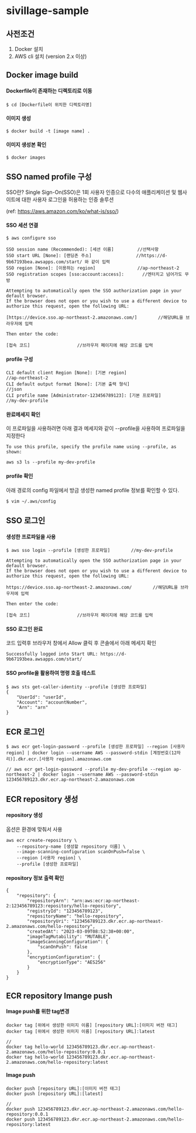 # sivillage-sample

## 사전조건
1. Docker 설치
2. AWS cli 설치 (version 2.x 이상)




## Docker image build

#### Dockerfile이 존재하는 디렉토리로 이동
```
$ cd [Dockerfile이 위치한 디렉토리명]
```
#### 이미지 생성
```
$ docker build -t [image name] .
```

#### 이미지 생성본 확인
```
$ docker images
```


## SSO named profile 구성

SSO란?
Single Sign-On(SSO)은 1회 사용자 인증으로 다수의 애플리케이션 및 웹사이트에 대한 사용자 로그인을 허용하는 인증 솔루션

(ref: https://aws.amazon.com/ko/what-is/sso/)

#### SSO 세션 연결

```
$ aws configure sso

SSO session name (Recommended): [세션 이름]         //선택사항
SSO start URL [None]: [랜딩존 주소]                 //https://d-9b67193bea.awsapps.com/start/ 와 같이 입력
SSO region [None]: [이용하는 region]                //ap-northeast-2 
SSO registration scopes [sso:account:access]:       //엔터치고 넘어가도 무방
```

```
Attempting to automatically open the SSO authorization page in your default browser.
If the browser does not open or you wish to use a different device to authorize this request, open the following URL:

[https://device.sso.ap-northeast-2.amazonaws.com/]        //해당URL을 브라우저에 입력

Then enter the code:

[접속 코드]                  //브라우저 페이지에 해당 코드를 입력
```


#### profile 구성
```
CLI default client Region [None]: [기본 region]                      //ap-northeast-2 
CLI default output format [None]: [기본 출력 형식]                   //json
CLI profile name [Administrator-123456789123]: [기본 프로파일]       //my-dev-profile
```

#### 완료메세지 확인
이 프로파일을 사용하려면 아래 결과 메세지와 같이 --profile을 사용하여 프로파일을 지정한다
```
To use this profile, specify the profile name using --profile, as shown:

aws s3 ls --profile my-dev-profile
```
#### profile 확인
아래 경로의 config 파일에서 방금 생성한 named profile 정보를 확인할 수 있다.
```
$ vim ~/.aws/config
```


## SSO 로그인

#### 생성한 프로파일을 사용
```
$ aws sso login --profile [생성한 프로파일]        //my-dev-profile
```

```
Attempting to automatically open the SSO authorization page in your default browser.
If the browser does not open or you wish to use a different device to authorize this request, open the following URL:

https://device.sso.ap-northeast-2.amazonaws.com/        //해당URL을 브라우저에 입력

Then enter the code:

[접속 코드]                  //브라우저 페이지에 해당 코드를 입력
```

#### SSO 로그인 완료
코드 입력후 브라우저 창에서 Allow 클릭 후 콘솔에서 아래 메세지 확인
```
Successfully logged into Start URL: https://d-9b67193bea.awsapps.com/start/
```

#### SSO profile을 활용하여 명령 호출 테스트
```
$ aws sts get-caller-identity --profile [생성한 프로파일]
{
    "UserId": "userId",
    "Account": "accountNumber",
    "Arn": "arn"
}

```

## ECR 로그인

```
$ aws ecr get-login-password --profile [생성한 프로파일] --region [사용자 region] | docker login --username AWS --password-stdin [계정번호(12자리)].dkr.ecr.[사용자 region].amazonaws.com

// aws ecr get-login-password --profile my-dev-profile --region ap-northeast-2 | docker login --username AWS --password-stdin 123456789123.dkr.ecr.ap-northeast-2.amazonaws.com
```

## ECR repository 생성
#### repository 생성
옵션은 환경에 맞춰서 사용
```
aws ecr create-repository \
    --repository-name [생성할 repository 이름] \
    --image-scanning-configuration scanOnPush=false \
    --region [사용자 region] \
    --profile [생성한 프로파일]
```

#### repository 정보 출력 확인
```
{
    "repository": {
        "repositoryArn": "arn:aws:ecr:ap-northeast-2:123456789123:repository/hello-repository",
        "registryId": "123456789123",
        "repositoryName": "hello-repository",
        "repositoryUri": "123456789123.dkr.ecr.ap-northeast-2.amazonaws.com/hello-repository",
        "createdAt": "2023-03-09T08:52:38+00:00",
        "imageTagMutability": "MUTABLE",
        "imageScanningConfiguration": {
            "scanOnPush": false
        },
        "encryptionConfiguration": {
            "encryptionType": "AES256"
        }
    }
}
```

## ECR repository Imange push

#### Image push를 위한 tag변경
```
docker tag [위에서 생성한 이미지 이름] [repository URL]:[이미지 버전 태그]
docker tag [위에서 생성한 이미지 이름] [repository URL]:latest

//
docker tag hello-world 123456789123.dkr.ecr.ap-northeast-2.amazonaws.com/hello-repository:0.0.1
docker tag hello-world 123456789123.dkr.ecr.ap-northeast-2.amazonaws.com/hello-repository:latest
```

#### Image push
```
docker push [repository URL]:[이미지 버전 태그]
docker push [repository URL]:[latest]

//
docker push 123456789123.dkr.ecr.ap-northeast-2.amazonaws.com/hello-repository:0.0.1
docker push 123456789123.dkr.ecr.ap-northeast-2.amazonaws.com/hello-repository:latest
```
